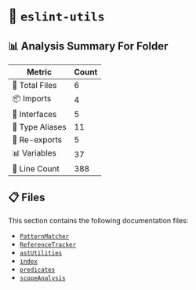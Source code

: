 # 📁 `eslint-utils`

## 📊 Analysis Summary For Folder

| Metric | Count |
|--------|-------|
| 📁 Total Files | 6 |
| 📦 Imports | 4 |
| 📐 Interfaces | 5 |
| 📑 Type Aliases | 11 |
| 🔄 Re-exports | 5 |
| 📊 Variables | 37 |
| 🔢 Line Count | 388 |


## 📋 Files

This section contains the following documentation files:

- [`PatternMatcher`](./PatternMatcher.md)
- [`ReferenceTracker`](./ReferenceTracker.md)
- [`astUtilities`](./astUtilities.md)
- [`index`](./index.md)
- [`predicates`](./predicates.md)
- [`scopeAnalysis`](./scopeAnalysis.md)